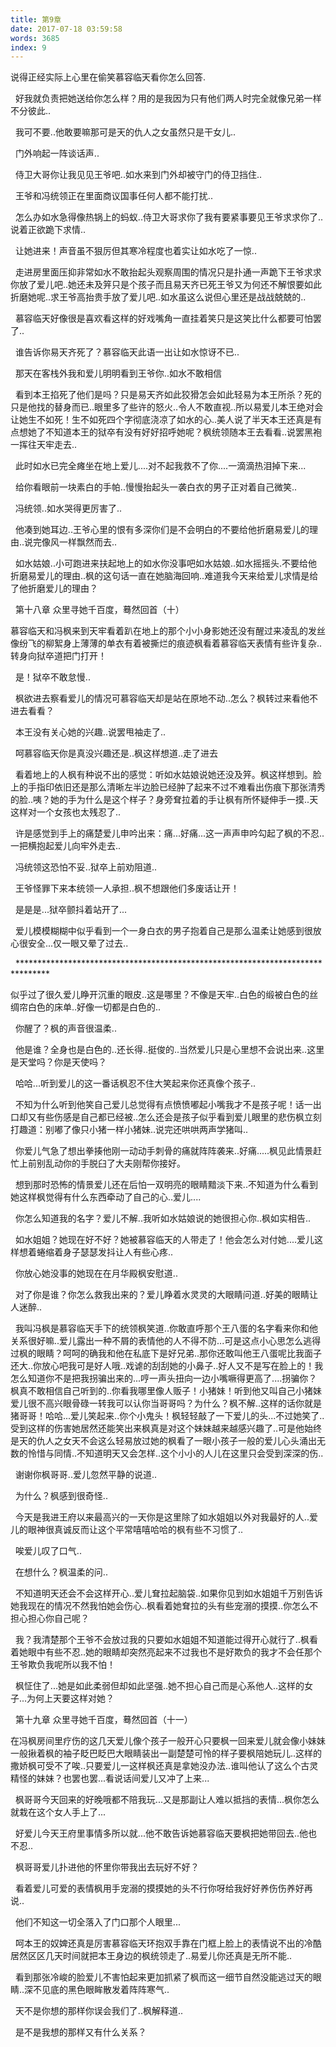 ```yaml
---
title: 第9章
date: 2017-07-18 03:59:58
words: 3685
index: 9
---
```

<!-- deleteAbove -->


说得正经实际上心里在偷笑慕容临天看你怎么回答.





  好我就负责把她送给你怎么样？用的是我因为只有他们两人时完全就像兄弟一样不分彼此..





  我可不要..他敢要嘛那可是天的仇人之女虽然只是干女儿..





  门外响起一阵谈话声..





  侍卫大哥你让我见见王爷吧..如水来到门外却被守门的侍卫挡住..





  王爷和冯统领正在里面商议国事任何人都不能打扰..





  怎么办如水急得像热锅上的蚂蚁..侍卫大哥求你了我有要紧事要见王爷求求你了..说着正欲跪下求情..





  让她进来！声音虽不狠厉但其寒冷程度也着实让如水吃了一惊..





  走进房里面压抑非常如水不敢抬起头观察周围的情况只是扑通一声跪下王爷求求你放了爱儿吧..她还未及笄只是个孩子而且易天齐已死王爷又为何还不解恨要如此折磨她呢..求王爷高抬贵手放了爱儿吧..如水虽这么说但心里还是战战兢兢的..





  慕容临天好像很是喜欢看这样的好戏嘴角一直挂着笑只是这笑比什么都要可怕罢了..





  谁告诉你易天齐死了？慕容临天此语一出让如水惊讶不已..





  那天在客栈外我和爱儿明明看到王爷你..如水不敢相信





  看到本王掐死了他们是吗？只是易天齐如此狡猾怎会如此轻易为本王所杀？死的只是他找的替身而已..眼里多了些许的怒火..令人不敢直视..所以易爱儿本王绝对会让她生不如死！生不如死四个字彻底浇凉了如水的心..美人说了半天本王还真是有点想她了不知道本王的狱卒有没有好好招呼她呢？枫统领随本王去看看..说罢黑袍一挥往天牢走去..





  此时如水已完全瘫坐在地上爱儿....对不起我救不了你....一滴滴热泪掉下来...





  给你看眼前一块素白的手帕..慢慢抬起头一袭白衣的男子正对着自己微笑..





  冯统领..如水哭得更厉害了..





  他凑到她耳边..王爷心里的恨有多深你们是不会明白的不要给他折磨易爱儿的理由..说完像风一样飘然而去..





  如水姑娘..小可跑进来扶起地上的如水你没事吧如水姑娘..如水摇摇头.不要给他折磨易爱儿的理由..枫的这句话一直在她脑海回响..难道我今天来给爱儿求情是给了他折磨爱儿的理由？

  第十八章 众里寻她千百度，蓦然回首（十）



慕容临天和冯枫来到天牢看着趴在地上的那个小小身影她还没有醒过来凌乱的发丝像纷飞的柳絮身上薄薄的单衣有着被撕烂的痕迹枫看着慕容临天表情有些许复杂..转身向狱卒道把门打开！





  是！狱卒不敢怠慢..





  枫欲进去察看爱儿的情况可慕容临天却是站在原地不动..怎么？枫转过来看他不进去看看？





  本王没有关心她的兴趣..说罢甩袖走了..





  呵慕容临天你是真没兴趣还是..枫这样想道..走了进去





  看着地上的人枫有种说不出的感觉：听如水姑娘说她还没及笄。枫这样想到。脸上的手指印依旧还是那么清晰左半边脸已经肿了起来不过不难看出伤痕下那张清秀的脸..咦？她的手为什么是这个样子？身旁耷拉着的手让枫有所怀疑伸手一摸..天这样对一个女孩也太残忍了..





  许是感觉到手上的痛楚爱儿申吟出来：痛...好痛...这一声声申吟勾起了枫的不忍..一把横抱起爱儿向牢外走去..





  冯统领这恐怕不妥..狱卒上前劝阻道..





  王爷怪罪下来本统领一人承担..枫不想跟他们多废话让开！





  是是是...狱卒颤抖着站开了...





  爱儿模模糊糊中似乎看到一个一身白衣的男子抱着自己是那么温柔让她感到很放心很安全...仅一眼又晕了过去..





  *******************************************************************************



似乎过了很久爱儿睁开沉重的眼皮..这是哪里？不像是天牢..白色的缎被白色的丝绸帘白色的床单..好像一切都是白色的..





  你醒了？枫的声音很温柔..





  他是谁？全身也是白色的..还长得..挺俊的..当然爱儿只是心里想不会说出来..这里是天堂吗？你是天使吗？





  哈哈...听到爱儿的这一番话枫忍不住大笑起来你还真像个孩子..





  不知为什么听到他笑自己爱儿总觉得有点愤愤嘟起小嘴我才不是孩子呢！话一出口却又有些伤感是自己都已经被..怎么还会是孩子似乎看到爱儿眼里的悲伤枫立刻打趣道：别嘟了像只小猪一样小猪妹..说完还哄哄两声学猪叫..





  你爱儿气急了想出拳揍他刚一动动手刺骨的痛就阵阵袭来..好痛.....枫见此情景赶忙上前别乱动你的手脱臼了大夫刚帮你接好。





  想到那时恐怖的情景爱儿还在后怕一双明亮的眼睛黯淡下来..不知道为什么看到她这样枫觉得有什么东西牵动了自己的心..爱儿....





  你怎么知道我的名字？爱儿不解..我听如水姑娘说的她很担心你..枫如实相告..





  如水姐姐？她现在好不好？她被慕容临天的人带走了！他会怎么对付她....爱儿这样想着蜷缩着身子瑟瑟发抖让人有些心疼..





  你放心她没事的她现在在月华殿枫安慰道..





  对了你是谁？你怎么救我出来的？爱儿睁着水灵灵的大眼睛问道..好美的眼睛让人迷醉..





  我叫冯枫是慕容临天手下的统领枫笑道..你敢直呼那个王八蛋的名字看来你和他关系很好嘛..爱儿露出一种不屑的表情他的人不得不防...可是这点小心思怎么逃得过枫的眼睛？呵呵的确我和他在私底下是好兄弟..那你还敢叫他王八蛋呢比我面子还大..你放心吧我可是好人哦..戏谑的刮刮她的小鼻子..好人又不是写在脸上的！我怎么知道你不是把我拐骗出来的...哼一声头扭向一边小嘴噘得更高了....拐骗你？枫真不敢相信自己听到的..你看我哪里像人贩子！小猪妹！听到他又叫自己小猪妹爱儿很不高兴眼骨碌一转我可以认你当哥哥吗？为什么？枫不解..这样的话你就是猪哥哥！哈哈...爱儿笑起来..你个小鬼头！枫轻轻敲了一下爱儿的头...不过她笑了..受到这样的伤害她居然还能笑出来枫真是对这个妹妹越来越感兴趣了..可是他始终是天的仇人之女天不会这么轻易放过她的枫看了一眼小孩子一般的爱儿心头涌出无数的怜惜与同情..不知道明天又会怎样..这个小小的人儿在这里只会受到深深的伤..





  谢谢你枫哥哥..爱儿忽然平静的说道..





  为什么？枫感到很奇怪..





  今天是我进王府以来最高兴的一天你是这里除了如水姐姐以外对我最好的人..爱儿的眼神很真诚反而让这个平常嘻嘻哈哈的枫有些不习惯了..





  唉爱儿叹了口气..





  在想什么？枫温柔的问..





  不知道明天还会不会这样开心..爱儿耷拉起脑袋..如果你见到如水姐姐千万别告诉她我现在的情况不然我怕她会伤心..枫看着她耷拉的头有些宠溺的摸摸..你怎么不担心担心你自己呢？





  我？我清楚那个王爷不会放过我的只要如水姐姐不知道能过得开心就行了..枫看着她眼中有些不忍..她的眼睛却突然亮起来不过我也不是好欺负的我才不会任那个王爷欺负我呢所以我不怕！





  枫怔住了...她是如此柔弱但却如此坚强..她不担心自己而是心系他人..这样的女子...为何上天要这样对她？

  第十九章 众里寻她千百度，蓦然回首（十一）



在冯枫房间里疗伤的这几天爱儿像个孩子一般开心只要枫一回来爱儿就会像小妹妹一般揪着枫的袖子眨巴眨巴大眼睛装出一副楚楚可怜的样子要枫陪她玩儿..这样的撒娇枫可受不了唉..只要爱儿一这样枫还真是拿她没办法..谁叫他认了这么个古灵精怪的妹妹？也罢也罢...看说话间爱儿又冲了上来...





  枫哥哥今天回来的好晚哦都不陪我玩...又是那副让人难以抵挡的表情...枫你怎么就栽在这个女人手上了...





  好爱儿今天王府里事情多所以就...他不敢告诉她慕容临天要枫把她带回去..他也不忍..





  枫哥哥爱儿扑进他的怀里你带我出去玩好不好？





  看着爱儿可爱的表情枫用手宠溺的摸摸她的头不行你呀给我好好养伤伤养好再说..





  他们不知这一切全落入了门口那个人眼里...





  呵本王的奴婢还真是厉害慕容临天环抱双手靠在门框上脸上的表情说不出的冷酷居然区区几天时间就把本王身边的枫统领走了..易爱儿你还真是无所不能..





  看到那张冷峻的脸爱儿不害怕起来更加抓紧了枫而这一细节自然没能逃过天的眼睛..深不见底的黑色眼眸散发着阵阵寒气..





  天不是你想的那样你误会我们了..枫解释道..





  是不是我想的那样又有什么关系？

　
